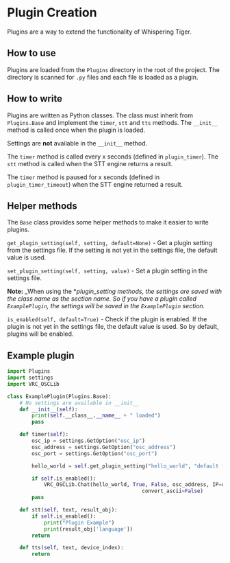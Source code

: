 # Plugin Creation

Plugins are a way to extend the functionality of Whispering Tiger.

## How to use

Plugins are loaded from the `Plugins` directory in the root of the project. The directory is scanned for `.py` files and each file is loaded as a plugin.

## How to write

Plugins are written as Python classes. The class must inherit from `Plugins.Base` and implement the `timer`, `stt` and `tts` methods. The `__init__` method is called once when the plugin is loaded.

Settings are __not__ available in the `__init__` method.

The `timer` method is called every x seconds (defined in `plugin_timer`). The `stt` method is called when the STT engine returns a result.

The `timer` method is paused for x seconds (defined in `plugin_timer_timeout`) when the STT engine returned a result.

## Helper methods

The `Base` class provides some helper methods to make it easier to write plugins.

`get_plugin_setting(self, setting, default=None)` - Get a plugin setting from the settings file. If the setting is not yet in the settings file, the default value is used.

`set_plugin_setting(self, setting, value)` - Set a plugin setting in the settings file.

__Note:__ _When using the *_plugin_setting methods, the settings are saved with the class name as the section name. So if you have a plugin called `ExamplePlugin`, the settings will be saved in the `ExamplePlugin` section._

`is_enabled(self, default=True)` - Check if the plugin is enabled. If the plugin is not yet in the settings file, the default value is used. So by default, plugins will be enabled.


## Example plugin
```python
import Plugins
import settings
import VRC_OSCLib

class ExamplePlugin(Plugins.Base):
    # No settings are available in __init__
    def __init__(self):
        print(self.__class__.__name__ + " loaded")
        pass

    def timer(self):
        osc_ip = settings.GetOption("osc_ip")
        osc_address = settings.GetOption("osc_address")
        osc_port = settings.GetOption("osc_port")

        hello_world = self.get_plugin_setting("hello_world", "default foo bar")

        if self.is_enabled():
            VRC_OSCLib.Chat(hello_world, True, False, osc_address, IP=osc_ip, PORT=osc_port,
                                            convert_ascii=False)
        pass

    def stt(self, text, result_obj):
        if self.is_enabled():
            print("Plugin Example")
            print(result_obj['language'])
        return

    def tts(self, text, device_index):
        return
```
